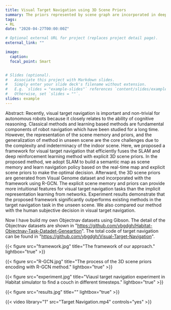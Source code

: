 ```yaml
---
title: Visual Target Navigation using 3D Scene Priors
summary: The priors represented by scene graph are incorporated in deep reinforcement learning model using R-GCN on Habitat platform.
tags:
- RL
date: "2020-04-27T00:00:00Z"

# Optional external URL for project (replaces project detail page).
external_link: ""

image:
  caption: 
  focal_point: Smart


# Slides (optional).
#   Associate this project with Markdown slides.
#   Simply enter your slide deck's filename without extension.
#   E.g. `slides = "example-slides"` references `content/slides/example-slides.md`.
#   Otherwise, set `slides = ""`.
slides: example
---
```


Abstract: Recently, visual target navigation is important and non-trivial for autonomous robots because it closely relates to the ability of cognitive reasoning. Classical methods and learning based methods are fundamental components of robot navigation which have been studied for a long time. However, the representation of the scene memory and priors, and the generalization of method in unseen scene are the core challenges due to the complexity and indeterminacy of the indoor scene. Here, we proposed a framework for visual target navigation that efficiently fuses the SLAM and deep reinforcement learning method with explicit 3D scene priors. In the proposed method, we adopt SLAM to build a semantic map as scene memory and learn navigation policy based on the real-time map and explicit scene priors to make the optimal decision. Afterward, the 3D scene priors are generated from Visual Genome dataset and incorporated with the framework using R-GCN. The explicit scene memory and priors can provide more intuitional features for visual target navigation tasks than the implicit representation learning from networks. Experiment results demonstrate that the proposed framework significantly outperforms existing methods in the target navigation task in the unseen scene. We also compared our method with the human subjective decision in visual target navigation.

Now I have build my own Objectnav datasets using Gibson. The detail of the Objectnav datasets are shown in "https://github.com/ybgdgh/Habitat-Objectnav-Task-Datadet-Geneartion". The total code of target navigation can be found in "https://github.com/ybgdgh/Visual-Target-Navigation".


{{< figure src="framework.jpg" title="The framework of our approach." lightbox="true" >}}

{{< figure src="R-GCN.jpg" title="The process of the 3D scene priors encoding with R-GCN method." lightbox="true" >}}

{{< figure src="experiment.jpg" title="Viausl target navigation experiment in Habitat simulator to find a couch in different timesteps." lightbox="true" >}}

{{< figure src="results.jpg" title="" lightbox="true" >}}

{{< video library="1" src="Target Navigation.mp4" controls="yes" >}}
